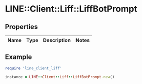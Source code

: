 # LINE::Client::Liff::LiffBotPrompt

## Properties

| Name | Type | Description | Notes |
| ---- | ---- | ----------- | ----- |

## Example

```ruby
require 'line_client_liff'

instance = LINE::Client::Liff::LiffBotPrompt.new()
```

